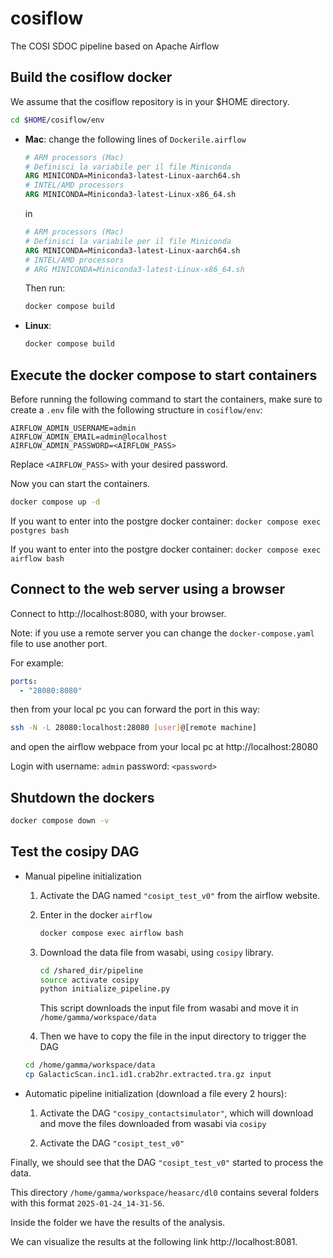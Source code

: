 # cosiflow

The COSI SDOC pipeline based on Apache Airflow

## Build the cosiflow docker

We assume that the cosiflow repository is in your $HOME directory.

```bash
cd $HOME/cosiflow/env
```

* **Mac**: change the following lines of `Dockerile.airflow`

  ```Dockerfile
  # ARM processors (Mac)
  # Definisci la variabile per il file Miniconda
  ARG MINICONDA=Miniconda3-latest-Linux-aarch64.sh
  # INTEL/AMD processors
  ARG MINICONDA=Miniconda3-latest-Linux-x86_64.sh
  ```

  in

  ```Dockerfile
  # ARM processors (Mac)
  # Definisci la variabile per il file Miniconda
  ARG MINICONDA=Miniconda3-latest-Linux-aarch64.sh
  # INTEL/AMD processors
  # ARG MINICONDA=Miniconda3-latest-Linux-x86_64.sh
  ```

  Then run:

  ```bash
  docker compose build
  ```

* **Linux**:

  ```bash
  docker compose build
  ```

## Execute the docker compose to start containers

Before running the following command to start the containers, make sure to create a `.env` file with the following structure in `cosiflow/env`:

```env
AIRFLOW_ADMIN_USERNAME=admin
AIRFLOW_ADMIN_EMAIL=admin@localhost
AIRFLOW_ADMIN_PASSWORD=<AIRFLOW_PASS>
```

Replace `<AIRFLOW_PASS>` with your desired password.

Now you can start the containers.

```bash
docker compose up -d
```

If you want to enter into the postgre docker container: `docker compose exec postgres bash`

If you want to enter into the postgre docker container: `docker compose exec airflow bash`

## Connect to the web server using a browser

Connect to http://localhost:8080, with your browser.

Note: if you use a remote server you can change the `docker-compose.yaml` file to use another port.

For example:
  
  ```yaml
  ports:
    - "28080:8080"
  ```

then from your local pc you can forward the port in this way:

```bash
ssh -N -L 28080:localhost:28080 [user]@[remote machine]
```

and open the airflow webpace from your local pc at http://localhost:28080

Login with username: `admin`  password: `<password>`

## Shutdown the dockers

```bash
docker compose down -v
```

## Test the cosipy DAG

* Manual pipeline initialization

  1. Activate the DAG named `"cosipt_test_v0"` from the airflow website.

  2. Enter in the docker `airflow`

      ```bash
      docker compose exec airflow bash
      ```

  3. Download the data file from wasabi, using  `cosipy` library.

      ```bash
      cd /shared_dir/pipeline
      source activate cosipy
      python initialize_pipeline.py
      ```

      This script downloads the input file from wasabi and move it in `/home/gamma/workspace/data`

  4. Then we have to copy the file in the input directory to trigger the DAG

    ```bash
    cd /home/gamma/workspace/data
    cp GalacticScan.inc1.id1.crab2hr.extracted.tra.gz input
    ```

* Automatic pipeline initialization (download a file every 2 hours):

  1. Activate the DAG `"cosipy_contactsimulator"`, which will download and move the files downloaded from wasabi via `cosipy`

  2. Activate the DAG `"cosipt_test_v0"`

Finally, we should see that the DAG `"cosipt_test_v0"` started to process the data.

This directory `/home/gamma/workspace/heasarc/dl0` contains several folders with this format `2025-01-24_14-31-56`.

Inside the folder we have the results of the analysis.

We can visualize the results at the following link http://localhost:8081.